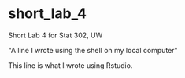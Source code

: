# short_lab_4
Short Lab 4 for Stat 302, UW

"A line I wrote using the shell on my local computer" 

This line is what I wrote using Rstudio.

